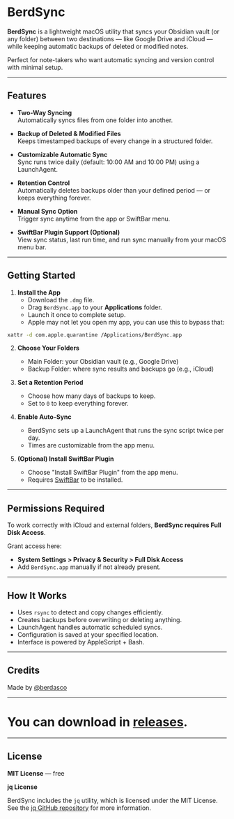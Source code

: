 # BerdSync

**BerdSync** is a lightweight macOS utility that syncs your Obsidian vault (or any folder) between two destinations — like Google Drive and iCloud — while keeping automatic backups of deleted or modified notes.

Perfect for note-takers who want automatic syncing and version control with minimal setup.

---

## Features

- **Two-Way Syncing**  
  Automatically syncs files from one folder into another.

- **Backup of Deleted & Modified Files**  
  Keeps timestamped backups of every change in a structured folder.

- **Customizable Automatic Sync**  
  Sync runs twice daily (default: 10:00 AM and 10:00 PM) using a LaunchAgent.

- **Retention Control**  
  Automatically deletes backups older than your defined period — or keeps everything forever.

- **Manual Sync Option**  
  Trigger sync anytime from the app or SwiftBar menu.

- **SwiftBar Plugin Support (Optional)**  
  View sync status, last run time, and run sync manually from your macOS menu bar.

---

## Getting Started

1. **Install the App**
   - Download the `.dmg` file.
   - Drag `BerdSync.app` to your **Applications** folder.
   - Launch it once to complete setup.
   - Apple may not let you open my app, you can use this to bypass that:
   
```bash
xattr -d com.apple.quarantine /Applications/BerdSync.app
```

2. **Choose Your Folders**
   - Main Folder: your Obsidian vault (e.g., Google Drive)
   - Backup Folder: where sync results and backups go (e.g., iCloud)

3. **Set a Retention Period**
   - Choose how many days of backups to keep.
   - Set to `0` to keep everything forever.

4. **Enable Auto-Sync**
   - BerdSync sets up a LaunchAgent that runs the sync script twice per day.
   - Times are customizable from the app menu.

5. **(Optional) Install SwiftBar Plugin**
   - Choose "Install SwiftBar Plugin" from the app menu.
   - Requires [SwiftBar](https://swiftbar.app) to be installed.

---

## Permissions Required

To work correctly with iCloud and external folders, **BerdSync requires Full Disk Access**.

Grant access here:
- **System Settings > Privacy & Security > Full Disk Access**
- Add `BerdSync.app` manually if not already present.

---

## How It Works

- Uses `rsync` to detect and copy changes efficiently.
- Creates backups before overwriting or deleting anything.
- LaunchAgent handles automatic scheduled syncs.
- Configuration is saved at your specified location.
- Interface is powered by AppleScript + Bash.

---

## Credits

Made by [@berdasco](https://github.com/Berdasco99)

---

# You can download in [releases](https://github.com/Berdasco99/BerdSync/releases).

---

## License

**MIT License** — free

**jq License**

BerdSync includes the `jq` utility, which is licensed under the MIT License.  
See the [jq GitHub repository](https://github.com/stedolan/jq) for more information.
